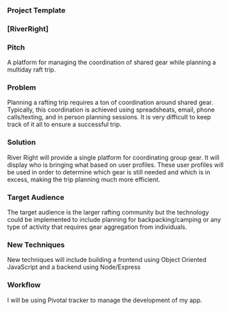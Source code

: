 ### Project Template

### [RiverRight]

### Pitch

A platform for managing the coordination of shared gear while planning a multiday raft trip.

### Problem

Planning a rafting trip requires a ton of coordination around shared gear. Typically, this coordination is achieved using spreadsheats, email, phone calls/texting, and in person planning sessions. It is very difficult to keep track of it all to ensure a successful trip.

### Solution

River Right will provide a single platform for coordinating group gear. It will display who is bringing what based on user profiles. These user profiles will be used in order to determine which gear is still needed and which is in excess, making the trip planning much more efficient.

### Target Audience

The target audience is the larger rafting community but the technology could be implemented to include planning for backpacking/camping or any type of activity that requires gear aggregation from individuals.

### New Techniques

New techniques will include building a frontend using Object Oriented JavaScript and a backend using Node/Express

### Workflow

I will be using Pivotal tracker to manage the development of my app.
